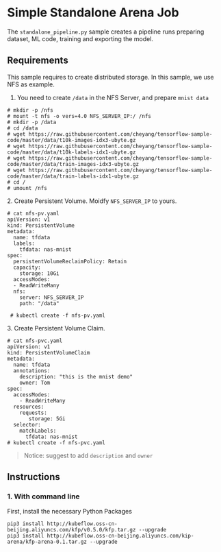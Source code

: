 # Simple Standalone Arena Job

The `standalone_pipeline.py` sample creates a pipeline runs preparing dataset, ML code, training and exporting the model.

## Requirements

This sample requires to create distributed storage. In this sample, we use NFS as example.

1. You need to create `/data` in the NFS Server, and prepare `mnist data`

```
# mkdir -p /nfs
# mount -t nfs -o vers=4.0 NFS_SERVER_IP:/ /nfs
# mkdir -p /data
# cd /data
# wget https://raw.githubusercontent.com/cheyang/tensorflow-sample-code/master/data/t10k-images-idx3-ubyte.gz
# wget https://raw.githubusercontent.com/cheyang/tensorflow-sample-code/master/data/t10k-labels-idx1-ubyte.gz
# wget https://raw.githubusercontent.com/cheyang/tensorflow-sample-code/master/data/train-images-idx3-ubyte.gz
# wget https://raw.githubusercontent.com/cheyang/tensorflow-sample-code/master/data/train-labels-idx1-ubyte.gz
# cd /
# umount /nfs
```

2\. Create Persistent Volume. Moidfy `NFS_SERVER_IP` to yours.

```
# cat nfs-pv.yaml
apiVersion: v1
kind: PersistentVolume
metadata:
  name: tfdata
  labels:
    tfdata: nas-mnist
spec:
  persistentVolumeReclaimPolicy: Retain
  capacity:
    storage: 10Gi
  accessModes:
  - ReadWriteMany
  nfs:
    server: NFS_SERVER_IP
    path: "/data"
    
 # kubectl create -f nfs-pv.yaml
```

3\. Create Persistent Volume Claim.

```
# cat nfs-pvc.yaml
apiVersion: v1
kind: PersistentVolumeClaim
metadata:
  name: tfdata
  annotations:
    description: "this is the mnist demo"
    owner: Tom
spec:
  accessModes:
    - ReadWriteMany
  resources:
    requests:
       storage: 5Gi
  selector:
    matchLabels:
      tfdata: nas-mnist
# kubectl create -f nfs-pvc.yaml
```

> Notice: suggest to add `description` and `owner`

## Instructions

### 1. With command line

First, install the necessary Python Packages
```shell
pip3 install http://kubeflow.oss-cn-beijing.aliyuncs.com/kfp/v0.5.0/kfp.tar.gz --upgrade
pip3 install http://kubeflow.oss-cn-beijing.aliyuncs.com/kip-arena/kfp-arena-0.1.tar.gz --upgrade
```

